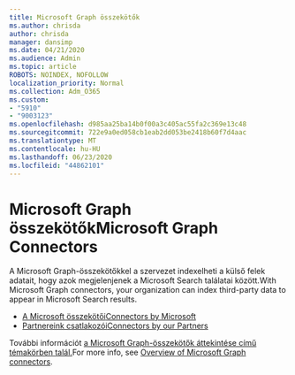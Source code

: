 ```yaml
---
title: Microsoft Graph összekötők
ms.author: chrisda
author: chrisda
manager: dansimp
ms.date: 04/21/2020
ms.audience: Admin
ms.topic: article
ROBOTS: NOINDEX, NOFOLLOW
localization_priority: Normal
ms.collection: Adm_O365
ms.custom:
- "5910"
- "9003123"
ms.openlocfilehash: d985aa25ba14b0f00a3c405ac55fa2c369e13c48
ms.sourcegitcommit: 722e9a0ed058cb1eab2dd053be2418b60f7d4aac
ms.translationtype: MT
ms.contentlocale: hu-HU
ms.lasthandoff: 06/23/2020
ms.locfileid: "44862101"
---
```

# <a name="microsoft-graph-connectors"></a><span data-ttu-id="e599e-102">Microsoft Graph összekötők</span><span class="sxs-lookup"><span data-stu-id="e599e-102">Microsoft Graph Connectors</span></span>

<span data-ttu-id="e599e-103">A Microsoft Graph-összekötőkkel a szervezet indexelheti a külső felek adatait, hogy azok megjelenjenek a Microsoft Search találatai között.</span><span class="sxs-lookup"><span data-stu-id="e599e-103">With Microsoft Graph connectors, your organization can index third-party data to appear in Microsoft Search results.</span></span>

- [<span data-ttu-id="e599e-104">A Microsoft összekötői</span><span class="sxs-lookup"><span data-stu-id="e599e-104">Connectors by Microsoft</span></span>](https://docs.microsoft.com/microsoftsearch/connectors-gallery#Microsoft)
- [<span data-ttu-id="e599e-105">Partnereink csatlakozói</span><span class="sxs-lookup"><span data-stu-id="e599e-105">Connectors by our Partners</span></span>](https://docs.microsoft.com/microsoftsearch/connectors-gallery#Partners)

<span data-ttu-id="e599e-106">További információt [a Microsoft Graph-összekötők áttekintése című témakörben talál.](https://docs.microsoft.com/microsoftsearch/connectors-overview)</span><span class="sxs-lookup"><span data-stu-id="e599e-106">For more info, see  [Overview of Microsoft Graph connectors](https://docs.microsoft.com/microsoftsearch/connectors-overview).</span></span>
